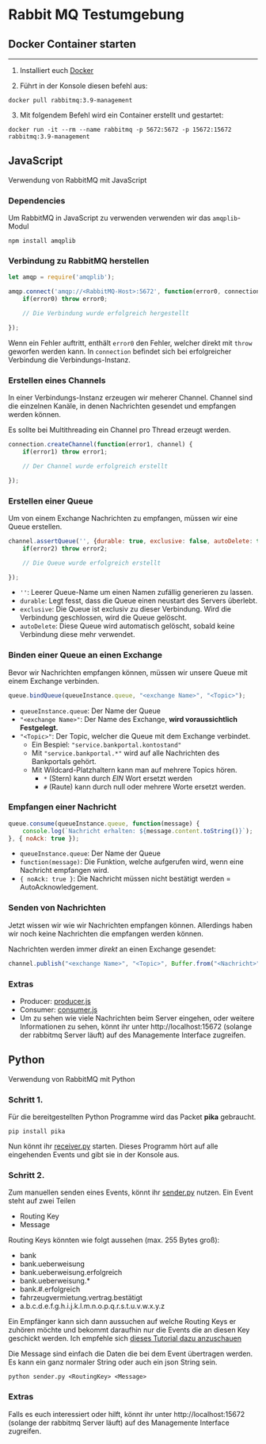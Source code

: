 # Rabbit MQ Testumgebung

## Docker Container starten
---
1. Installiert euch [Docker](https://docs.docker.com/get-docker/)

2. Führt in der Konsole diesen befehl aus:

```termnial
docker pull rabbitmq:3.9-management
```

3. Mit folgendem Befehl wird ein Container erstellt und gestartet:

```termnial
docker run -it --rm --name rabbitmq -p 5672:5672 -p 15672:15672 rabbitmq:3.9-management
```

## JavaScript

Verwendung von RabbitMQ mit JavaScript

### Dependencies

Um RabbitMQ in JavaScript zu verwenden verwenden wir das `amqplib`-Modul

```terminal
npm install amqplib
```

### Verbindung zu RabbitMQ herstellen

```javascript
let amqp = require('amqplib');

amqp.connect('amqp://<RabbitMQ-Host>:5672', function(error0, connection) {
    if(error0) throw error0;

    // Die Verbindung wurde erfolgreich hergestellt

});
```
Wenn ein Fehler auftritt, enthält `error0` den Fehler, welcher direkt mit `throw` geworfen werden kann.
In `connection` befindet sich bei erfolgreicher Verbindung die Verbindungs-Instanz.

### Erstellen eines Channels
In einer Verbindungs-Instanz erzeugen wir meherer Channel.
Channel sind die einzelnen Kanäle, in denen Nachrichten gesendet und empfangen werden können.

Es sollte bei Multithreading ein Channel pro Thread erzeugt werden.

```javascript
connection.createChannel(function(error1, channel) {
    if(error1) throw error1;

    // Der Channel wurde erfolgreich erstellt

});
```

### Erstellen einer Queue

Um von einem Exchange Nachrichten zu empfangen, müssen wir eine Queue erstellen.

```javascript
channel.assertQueue('', {durable: true, exclusive: false, autoDelete: true}, function(error2, queueInstance) {
    if(error2) throw error2;

    // Die Queue wurde erfolgreich erstellt

});
```
- `''`: Leerer Queue-Name um einen Namen zufällig generieren zu lassen. 
- `durable`: Legt fesst, dass die Queue einen neustart des Servers überlebt.
- `exclusive`: Die Queue ist exclusiv zu dieser Verbindung. Wird die Verbindung geschlossen, wird die Queue gelöscht.
- `autoDelete`: Diese Queue wird automatisch gelöscht, sobald keine Verbindung diese mehr verwendet.

### Binden einer Queue an einen Exchange

Bevor wir Nachrichten empfangen können, müssen wir unsere Queue mit einem Exchange verbinden.

```javascript
queue.bindQueue(queueInstance.queue, "<exchange Name>", "<Topic>");
```

- `queueInstance.queue`: Der Name der Queue
- `"<exchange Name>"`: Der Name des Exchange, **wird voraussichtlich Festgelegt.**
- `"<Topic>"`: Der Topic, welcher die Queue mit dem Exchange verbindet.
    - Ein Bespiel: `"service.bankportal.kontostand"`
    - Mit `"service.bankportal.*"` wird auf alle Nachrichten des Bankportals gehört.
    - Mit Wildcard-Platzhaltern kann man auf mehrere Topics hören.
        - `*` (Stern) kann durch *EIN* Wort ersetzt werden
        - `#` (Raute) kann durch null oder mehrere Worte ersetzt werden.

### Empfangen einer Nachricht

```javascript
queue.consume(queueInstance.queue, function(message) {
    console.log(`Nachricht erhalten: ${message.content.toString()}`);
}, { noAck: true });
```
- `queueInstance.queue`: Der Name der Queue
- `function(message)`: Die Funktion, welche aufgerufen wird, wenn eine Nachricht empfangen wird.
- `{ noAck: true }`: Die Nachricht müssen nicht bestätigt werden = AutoAcknowledgement.

### Senden von Nachrichten

Jetzt wissen wir wie wir Nachrichten empfangen können. Allerdings haben wir noch keine Nachrichten die empfangen werden können.

Nachrichten werden immer *direkt* an einen Exchange gesendet:

```javascript
channel.publish("<exchange Name>", "<Topic>", Buffer.from("<Nachricht>"));
```
### Extras

- Producer: [producer.js](https://github.com/SmartCity-2022/Documentation/blob/master/dev/rabbitmq/javascript/producer.js)
- Consumer: [consumer.js](https://github.com/SmartCity-2022/Documentation/blob/master/dev/rabbitmq/javascript/consumer.js)
- Um zu sehen wie viele Nachrichten beim Server eingehen, oder weitere Informationen zu sehen, könnt ihr unter http://localhost:15672 (solange der rabbitmq Server läuft) auf des Managemente Interface zugreifen.

## Python

Verwendung von RabbitMQ mit Python

### Schritt 1.

Für die bereitgestellten Python Programme wird das Packet **pika** gebraucht.

```termnial
pip install pika
```

Nun könnt ihr [receiver.py](https://github.com/SmartCity-2022/Documentation/blob/master/dev/rabbitmq/python/receiver.py) starten. Dieses Programm hört auf alle eingehenden Events und gibt sie in der Konsole aus.

### Schritt 2.

 Zum manuellen senden eines Events, könnt ihr [sender.py](https://github.com/SmartCity-2022/Documentation/blob/master/dev/rabbitmq/python/sender.py) nutzen.
 Ein Event steht auf zwei Teilen

 - Routing Key
 - Message

 Routing Keys könnten wie folgt aussehen (max. 255 Bytes groß):
   - bank
   - bank.ueberweisung
   - bank.ueberweisung.erfolgreich
   - bank.ueberweisung.*
   - bank.#.erfolgreich
   - fahrzeugvermietung.vertrag.bestätigt
   - a.b.c.d.e.f.g.h.i.j.k.l.m.n.o.p.q.r.s.t.u.v.w.x.y.z

Ein Empfänger kann sich dann aussuchen auf welche Routing Keys er zuhören möchte und bekommt daraufhin nur die Events die an diesen Key geschickt werden. Ich empfehle sich [dieses Tutorial dazu anzuschauen](https://www.rabbitmq.com/tutorials/tutorial-five-python.html)

Die Message sind einfach die Daten die bei dem Event übertragen werden.
Es kann ein ganz normaler String oder auch ein json String sein.

```termnial
python sender.py <RoutingKey> <Message>
```

### Extras

Falls es euch interessiert oder hilft, könnt ihr unter http://localhost:15672 (solange der rabbitmq Server läuft) auf des Managemente Interface zugreifen.
